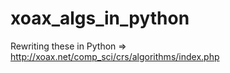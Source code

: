 # xoax_algs_in_python
Rewriting these in Python => http://xoax.net/comp_sci/crs/algorithms/index.php
